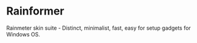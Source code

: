 # Rainformer
Rainmeter skin suite - Distinct, minimalist, fast, easy for setup gadgets for Windows OS.
